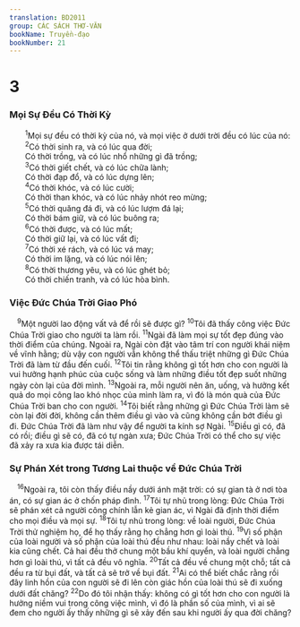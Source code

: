 ```yaml
---
translation: BD2011
group: CÁC SÁCH THƠ-VĂN
bookName: Truyền-đạo 
bookNumber: 21
---
```


<div class="title"><h1>3</h1><h3>Mọi Sự Ðều Có Thời Kỳ</h3></div>
<span class="verse tr_3_1">  <sup>1</sup>Mọi sự đều có thời kỳ của nó, và mọi việc ở dưới trời đều có lúc của nó:<br/></span>
<span class="verse tr_3_2">  <sup>2</sup>Có thời sinh ra, và có lúc qua đời;<br/>  Có thời trồng, và có lúc nhổ những gì đã trồng;<br/></span>
<span class="verse tr_3_3">  <sup>3</sup>Có thời giết chết, và có lúc chữa lành;<br/>  Có thời đạp đổ, và có lúc dựng lên;<br/></span>
<span class="verse tr_3_4">  <sup>4</sup>Có thời khóc, và có lúc cười;<br/>  Có thời than khóc, và có lúc nhảy nhót reo mừng;<br/></span>
<span class="verse tr_3_5">  <sup>5</sup>Có thời quăng đá đi, và có lúc lượm đá lại;<br/>  Có thời bám giữ, và có lúc buông ra;<br/></span>
<span class="verse tr_3_6">  <sup>6</sup>Có thời được, và có lúc mất;<br/>  Có thời giữ lại, và có lúc vất đi;<br/></span>
<span class="verse tr_3_7">  <sup>7</sup>Có thời xé rách, và có lúc vá may;<br/>  Có thời im lặng, và có lúc nói lên;<br/></span>
<span class="verse tr_3_8">  <sup>8</sup>Có thời thương yêu, và có lúc ghét bỏ;<br/>  Có thời chiến tranh, và có lúc hòa bình.<br/></span>
<div class="title"><h3>Việc Ðức Chúa Trời Giao Phó</h3></div>
<span class="verse tr_3_9"> <sup>9</sup>Một người lao động vất vả để rồi sẽ được gì? </span>
<span class="verse tr_3_10"><sup>10</sup>Tôi đã thấy công việc Ðức Chúa Trời giao cho người ta làm rồi. </span>
<span class="verse tr_3_11"><sup>11</sup>Ngài đã làm mọi sự tốt đẹp đúng vào thời điểm của chúng. Ngoài ra, Ngài còn đặt vào tâm trí con người khái niệm về vĩnh hằng; dù vậy con người vẫn không thể thấu triệt những gì Ðức Chúa Trời đã làm từ đầu đến cuối. </span>
<span class="verse tr_3_12"><sup>12</sup>Tôi tin rằng không gì tốt hơn cho con người là vui hưởng hạnh phúc của cuộc sống và làm những điều tốt đẹp suốt những ngày còn lại của đời mình. </span>
<span class="verse tr_3_13"><sup>13</sup>Ngoài ra, mỗi người nên ăn, uống, và hưởng kết quả do mọi công lao khó nhọc của mình làm ra, vì đó là món quà của Ðức Chúa Trời ban cho con người. </span>
<span class="verse tr_3_14"><sup>14</sup>Tôi biết rằng những gì Ðức Chúa Trời làm sẽ còn lại đời đời, không cần thêm điều gì vào và cũng không cần bớt điều gì đi. Ðức Chúa Trời đã làm như vậy để người ta kính sợ Ngài. </span>
<span class="verse tr_3_15"><sup>15</sup>Ðiều gì có, đã có rồi; điều gì sẽ có, đã có tự ngàn xưa; Ðức Chúa Trời có thể cho sự việc đã xảy ra xưa kia được tái diễn.<br/></span>
<div class="title"><h3>Sự Phán Xét trong Tương Lai thuộc về Ðức Chúa Trời</h3></div>
<span class="verse tr_3_16"> <sup>16</sup>Ngoài ra, tôi còn thấy điều nầy dưới ánh mặt trời: có sự gian tà ở nơi tòa án, có sự gian ác ở chốn pháp đình. </span>
<span class="verse tr_3_17"><sup>17</sup>Tôi tự nhủ trong lòng: Ðức Chúa Trời sẽ phán xét cả người công chính lẫn kẻ gian ác, vì Ngài đã định thời điểm cho mọi điều và mọi sự. </span>
<span class="verse tr_3_18"><sup>18</sup>Tôi tự nhủ trong lòng: về loài người, Ðức Chúa Trời thử nghiệm họ, để họ thấy rằng họ chẳng hơn gì loài thú. </span>
<span class="verse tr_3_19"><sup>19</sup>Vì số phận của loài người và số phận của loài thú đều như nhau: loài nầy chết và loài kia cũng chết. Cả hai đều thở chung một bầu khí quyển, và loài người chẳng hơn gì loài thú, vì tất cả đều vô nghĩa. </span>
<span class="verse tr_3_20"><sup>20</sup>Tất cả đều về chung một chỗ; tất cả đều ra từ bụi đất, và tất cả sẽ trở về bụi đất. </span>
<span class="verse tr_3_21"><sup>21</sup>Ai có thể biết chắc rằng rồi đây linh hồn của con người sẽ đi lên còn giác hồn của loài thú sẽ đi xuống dưới đất chăng? </span>
<span class="verse tr_3_22"><sup>22</sup>Do đó tôi nhận thấy: không có gì tốt hơn cho con người là hưởng niềm vui trong công việc mình, vì đó là phần số của mình, vì ai sẽ đem cho người ấy thấy những gì sẽ xảy đến sau khi người ấy qua đời chăng?<br/></span>

